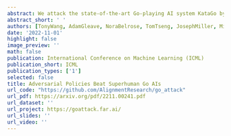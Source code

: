 ```yaml
---
abstract: We attack the state-of-the-art Go-playing AI system KataGo by training adversarial policies that play against frozen KataGo victims. Our attack achieves a >99% win rate when KataGo uses no tree search, and a >97% win rate when KataGo uses enough search to be superhuman. We train our adversaries with a modified KataGo implementation, using less than 14% of the compute used to train the original KataGo. Notably, our adversaries do not win by learning to play Go better than KataGo -- in fact, our adversaries are easily beaten by human amateurs. Instead, our adversaries win by tricking KataGo into making serious blunders. Our attack transfers zero-shot to other superhuman Go-playing AIs, and is interpretable to the extent that human experts can successfully implement it, without algorithmic assistance, to consistently beat superhuman AIs. Our results demonstrate that even superhuman AI systems may harbor surprising failure modes. Example games are available at https://goattack.far.ai/
abstract_short: ' '
authors: [TonyWang, AdamGleave, NoraBelrose, TomTseng, JosephMiller, MichaelDennis, YawenDuan, ViktorPogrebniak, SergeyLevine, StuartRussell]
date: '2022-11-01'
highlight: false
image_preview: ''
math: false
publication: International Conference on Machine Learning (ICML)
publication_short: ICML
publication_types: ['1']
selected: false
title: Adversarial Policies Beat Superhuman Go AIs
url_code: "https://github.com/AlignmentResearch/go_attack"
url_pdf: https://arxiv.org/pdf/2211.00241.pdf
url_dataset: ''
url_project: https://goattack.far.ai/
url_slides: '' 
url_video: ''
---
```


